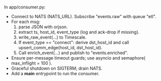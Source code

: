 In app/consumer.py:
- Connect to NATS (NATS_URL). Subscribe "events.raw" with queue "etl".
- For each msg:
  1) parse JSON with orjson.
  2) extract ts, host_id, event_type (log and ack-drop if missing).
  3) write_raw_event(...) to Timescale.
  4) If event_type == "connect": derive dst_host_id and call upsert_comm_edge(host_id, dst_host_id).
  5) Call enrich_event(...) and publish to "events.enriched".
- Ensure per-message timeout guards; use asyncio and semaphore( max_inflight = 100 ).
- Graceful shutdown on SIGTERM; drain NATS.
- Add a __main__ entrypoint to run the consumer.
